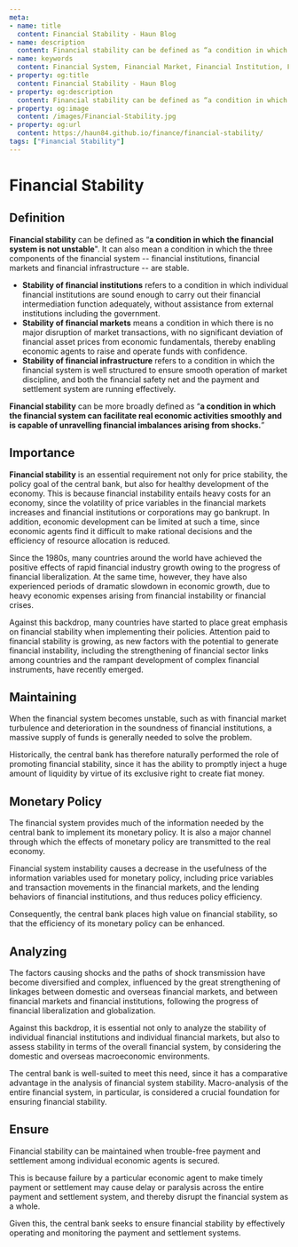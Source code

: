 ```yaml
---
meta:
- name: title
  content: Financial Stability - Haun Blog
- name: description
  content: Financial stability can be defined as “a condition in which the financial system is not unstable"
- name: keywords
  content: Financial System, Financial Market, Financial Institution, Financial Infrastructure
- property: og:title
  content: Financial Stability - Haun Blog
- property: og:description
  content: Financial stability can be defined as “a condition in which the financial system is not unstable"
- property: og:image
  content: /images/Financial-Stability.jpg
- property: og:url
  content: https://haun84.github.io/finance/financial-stability/
tags: ["Financial Stability"]
---
```


# Financial Stability

## Definition

**Financial stability** can be defined as “**a condition in which the financial system is not unstable**". It can also mean a condition in which the three components of the financial system -- financial institutions, financial markets and financial infrastructure -- are stable.  
  
* **Stability of financial institutions** refers to a condition in which individual financial institutions are sound enough to carry out their financial intermediation function adequately, without assistance from external institutions including the government.
* **Stability of financial markets** means a condition in which there is no major disruption of market transactions, with no significant deviation of financial asset prices from economic fundamentals, thereby enabling economic agents to raise and operate funds with confidence.  
* **Stability of financial infrastructure** refers to a condition in which the financial system is well structured to ensure smooth operation of market discipline, and both the financial safety net and the payment and settlement system are running effectively.
  
**Financial stability** can be more broadly defined as “**a condition in which the financial system can facilitate real economic activities smoothly and is capable of unravelling financial imbalances arising from shocks.**”


## Importance

**Financial stability** is an essential requirement not only for price stability, the policy goal of the central bank, but also for healthy development of the economy. This is because financial instability entails heavy costs for an economy, since the volatility of price variables in the financial markets increases and financial institutions or corporations may go bankrupt. In addition, economic development can be limited at such a time, since economic agents find it difficult to make rational decisions and the efficiency of resource allocation is reduced.  
  
Since the 1980s, many countries around the world have achieved the positive effects of rapid financial industry growth owing to the progress of financial liberalization. At the same time, however, they have also experienced periods of dramatic slowdown in economic growth, due to heavy economic expenses arising from financial instability or financial crises.  
  
Against this backdrop, many countries have started to place great emphasis on financial stability when implementing their policies. Attention paid to financial stability is growing, as new factors with the potential to generate financial instability, including the strengthening of financial sector links among countries and the rampant development of complex financial instruments, have recently emerged.  


## Maintaining

When the financial system becomes unstable, such as with financial market turbulence and deterioration in the soundness of financial institutions, a massive supply of funds is generally needed to solve the problem.  
  
Historically, the central bank has therefore naturally performed the role of promoting financial stability, since it has the ability to promptly inject a huge amount of liquidity by virtue of its exclusive right to create fiat money.  


## Monetary Policy

The financial system provides much of the information needed by the central bank to implement its monetary policy. It is also a major channel through which the effects of monetary policy are transmitted to the real economy.  
  
Financial system instability causes a decrease in the usefulness of the information variables used for monetary policy, including price variables and transaction movements in the financial markets, and the lending behaviors of financial institutions, and thus reduces policy efficiency.  
  
Consequently, the central bank places high value on financial stability, so that the efficiency of its monetary policy can be enhanced.


## Analyzing

The factors causing shocks and the paths of shock transmission have become diversified and complex, influenced by the great strengthening of linkages between domestic and overseas financial markets, and between financial markets and financial institutions, following the progress of financial liberalization and globalization.  
  
Against this backdrop, it is essential not only to analyze the stability of individual financial institutions and individual financial markets, but also to assess stability in terms of the overall financial system, by considering the domestic and overseas macroeconomic environments.  
  
The central bank is well-suited to meet this need, since it has a comparative advantage in the analysis of financial system stability. Macro-analysis of the entire financial system, in particular, is considered a crucial foundation for ensuring financial stability.


## Ensure

Financial stability can be maintained when trouble-free payment and settlement among individual economic agents is secured.  
  
This is because failure by a particular economic agent to make timely payment or settlement may cause delay or paralysis across the entire payment and settlement system, and thereby disrupt the financial system as a whole.  
  
Given this, the central bank seeks to ensure financial stability by effectively operating and monitoring the payment and settlement systems.